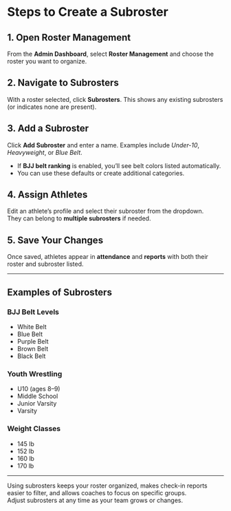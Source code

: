 # Steps to Create a Subroster

## 1. Open Roster Management

From the **Admin Dashboard**, select **Roster Management** and choose the roster you want to organize.

## 2. Navigate to Subrosters

With a roster selected, click **Subrosters**. This shows any existing subrosters (or indicates none are present).

## 3. Add a Subroster

Click **Add Subroster** and enter a name. Examples include *Under-10*, *Heavyweight*, or *Blue Belt*.

- If **BJJ belt ranking** is enabled, you’ll see belt colors listed automatically.
- You can use these defaults or create additional categories.

## 4. Assign Athletes

Edit an athlete’s profile and select their subroster from the dropdown.  
They can belong to **multiple subrosters** if needed.

## 5. Save Your Changes

Once saved, athletes appear in **attendance** and **reports** with both their roster and subroster listed.

---

## Examples of Subrosters

### BJJ Belt Levels

- White Belt  
- Blue Belt  
- Purple Belt  
- Brown Belt  
- Black Belt  

### Youth Wrestling

- U10 (ages 8–9)  
- Middle School  
- Junior Varsity  
- Varsity  

### Weight Classes

- 145 lb  
- 152 lb  
- 160 lb  
- 170 lb  

---

Using subrosters keeps your roster organized, makes check-in reports easier to filter, and allows coaches to focus on specific groups.  
Adjust subrosters at any time as your team grows or changes.
